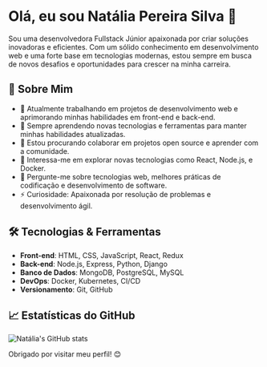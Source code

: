 # Olá, eu sou Natália Pereira Silva 👋

Sou uma desenvolvedora Fullstack Júnior apaixonada por criar soluções inovadoras e eficientes. Com um sólido conhecimento em desenvolvimento web e uma forte base em tecnologias modernas, estou sempre em busca de novos desafios e oportunidades para crescer na minha carreira.

## 🚀 Sobre Mim

- 🔭 Atualmente trabalhando em projetos de desenvolvimento web e aprimorando minhas habilidades em front-end e back-end.
- 🌱 Sempre aprendendo novas tecnologias e ferramentas para manter minhas habilidades atualizadas.
- 👯 Estou procurando colaborar em projetos open source e aprender com a comunidade.
- 🤔 Interessa-me em explorar novas tecnologias como React, Node.js, e Docker.
- 💬 Pergunte-me sobre tecnologias web, melhores práticas de codificação e desenvolvimento de software.
- ⚡ Curiosidade: Apaixonada por resolução de problemas e desenvolvimento ágil.

## 🛠️ Tecnologias & Ferramentas

- **Front-end**: HTML, CSS, JavaScript, React, Redux
- **Back-end**: Node.js, Express, Python, Django
- **Banco de Dados**: MongoDB, PostgreSQL, MySQL
- **DevOps**: Docker, Kubernetes, CI/CD
- **Versionamento**: Git, GitHub

## 📈 Estatísticas do GitHub

![Natália's GitHub stats](https://github-readme-stats.vercel.app/api?username=nps3&show_icons=true&hide_title=true&hide_border=true&count_private=true&hide=prs&theme=radical)

Obrigado por visitar meu perfil! 😊
